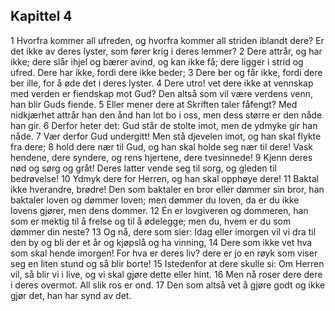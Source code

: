 ## Kapittel 4

1 Hvorfra kommer all ufreden, og hvorfra kommer all striden iblandt dere? Er det ikke av deres lyster, som fører krig i deres lemmer?
2 Dere attrår, og har ikke; dere slår ihjel og bærer avind, og kan ikke få; dere ligger i strid og ufred. Dere har ikke, fordi dere ikke beder;
3 Dere ber og får ikke, fordi dere ber ille, for å øde det i deres lyster.
4 Dere utro! vet dere ikke at vennskap med verden er fiendskap mot Gud? Den altså som vil være verdens venn, han blir Guds fiende.
5 Eller mener dere at Skriften taler fåfengt? Med nidkjærhet attrår han den ånd han lot bo i oss, men dess større er den nåde han gir.
6 Derfor heter det: Gud står de stolte imot, men de ydmyke gir han nåde.
7 Vær derfor Gud undergitt! Men stå djevelen imot, og han skal flykte fra dere;
8 hold dere nær til Gud, og han skal holde seg nær til dere! Vask hendene, dere syndere, og rens hjertene, dere tvesinnede!
9 Kjenn deres nød og sørg og gråt! Deres latter vende seg til sorg, og gleden til bedrøvelse!
10 Ydmyk dere for Herren, og han skal opphøye dere!
11 Baktal ikke hverandre, brødre! Den som baktaler en bror eller dømmer sin bror, han baktaler loven og dømmer loven; men dømmer du loven, da er du ikke lovens gjører, men dens dommer.
12 Én er lovgiveren og dommeren, han som er mektig til å frelse og til å ødelegge; men du, hvem er du som dømmer din neste?
13 Og nå, dere som sier: Idag eller imorgen vil vi dra til den by og bli der et år og kjøpslå og ha vinning,
14 Dere som ikke vet hva som skal hende imorgen! For hva er deres liv? dere er jo en røyk som viser seg en liten stund og så blir borte!
15 Istedenfor at dere skulle si: Om Herren vil, så blir vi i live, og vi skal gjøre dette eller hint.
16 Men nå roser dere dere i deres overmot. All slik ros er ond.
17 Den som altså vet å gjøre godt og ikke gjør det, han har synd av det.
